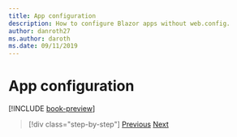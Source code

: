 ```yaml
---
title: App configuration
description: How to configure Blazor apps without web.config.
author: danroth27
ms.author: daroth
ms.date: 09/11/2019
---
```

# App configuration

[!INCLUDE [book-preview](../../../includes/book-preview.md)]

>[!div class="step-by-step"]
>[Previous](middleware.md)
>[Next](security-authentication-authorization.md)
